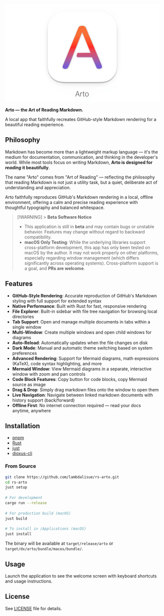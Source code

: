 <p align="center">
  <img src="./extras/arto-header.png" alt="Arto" />
</p>

**Arto — the Art of Reading Markdown.**

A local app that faithfully recreates GitHub-style Markdown rendering for a beautiful reading experience.

## Philosophy

Markdown has become more than a lightweight markup language — it's the medium for documentation, communication, and thinking in the developer's world. While most tools focus on _writing_ Markdown, **Arto is designed for _reading_ it beautifully**.

The name "Arto" comes from "Art of Reading" — reflecting the philosophy that reading Markdown is not just a utility task, but a quiet, deliberate act of understanding and appreciation.

Arto faithfully reproduces GitHub's Markdown rendering in a local, offline environment, offering a calm and precise reading experience with thoughtful typography and balanced whitespace.

> [!WARNING] > **Beta Software Notice**
>
> - This application is still in **beta** and may contain bugs or unstable behavior. Features may change without regard to backward compatibility.
> - **macOS Only Testing**: While the underlying libraries support cross-platform development, this app has only been tested on macOS by the author. It may not work properly on other platforms, especially regarding window management (which differs significantly across operating systems). Cross-platform support is a goal, and **PRs are welcome**.

## Features

- **GitHub-Style Rendering**: Accurate reproduction of GitHub's Markdown styling with full support for extended syntax
- **Native Performance**: Built with Rust for fast, responsive rendering
- **File Explorer**: Built-in sidebar with file tree navigation for browsing local directories
- **Tab Support**: Open and manage multiple documents in tabs within a single window
- **Multi-Window**: Create multiple windows and open child windows for diagrams
- **Auto-Reload**: Automatically updates when the file changes on disk
- **Dark Mode**: Manual and automatic theme switching based on system preferences
- **Advanced Rendering**: Support for Mermaid diagrams, math expressions (KaTeX), code syntax highlighting, and more
- **Mermaid Window**: View Mermaid diagrams in a separate, interactive window with zoom and pan controls
- **Code Block Features**: Copy button for code blocks, copy Mermaid source as image
- **Drag & Drop**: Simply drag markdown files onto the window to open them
- **Live Navigation**: Navigate between linked markdown documents with history support (back/forward)
- **Offline First**: No internet connection required — read your docs anytime, anywhere

## Installation

- [pnpm](https://pnpm.io/)
- [Rust](https://rust-lang.org/)
- [just](https://github.com/casey/just)
- [dioxus-cli](https://crates.io/crates/dioxus-cli)

### From Source

```bash
git clone https://github.com/lambdalisue/rs-arto.git
cd rs-arto
just setup

# For development
cargo run --release

# For production build (macOS)
just build

# To install in /Applications (macOS)
just install
```

The binary will be available at `target/release/arto` or `target/dx/arto/bundle/macos/bundle/`.

## Usage

Launch the application to see the welcome screen with keyboard shortcuts and usage instructions.

## License

See [LICENSE](LICENSE) file for details.
